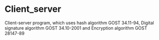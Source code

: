 # Client_server
Client-server program, which uses hash algorithm GOST 34.11-94, Digital signature algorithm GOST 34.10-2001 and Encryption algorithm GOST 28147-89
